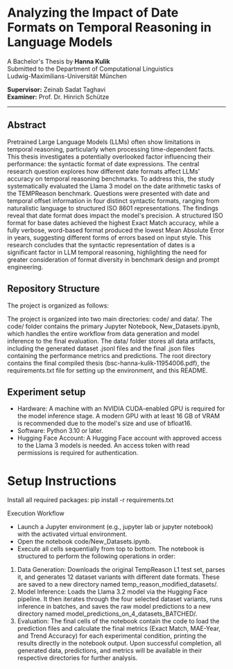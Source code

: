 # Analyzing the Impact of Date Formats on Temporal Reasoning in Language Models

A Bachelor's Thesis by **Hanna Kulik**  
Submitted to the Department of Computational Linguistics  
Ludwig-Maximilians-Universität München

**Supervisor:** Zeinab Sadat Taghavi  
**Examiner:** Prof. Dr. Hinrich Schütze

---

## Abstract

Pretrained Large Language Models (LLMs) often show limitations in temporal reasoning, particularly when processing time-dependent facts. This thesis investigates a potentially overlooked factor influencing their performance: the syntactic format of date expressions. The central research question explores how different date formats affect LLMs' accuracy on temporal reasoning benchmarks. To address this, the study systematically evaluated the Llama 3 model on the date arithmetic tasks of the TEMPReason benchmark. Questions were presented with date and temporal offset information in four distinct syntactic formats, ranging from naturalistic language to structured ISO 8601 representations. The findings reveal that date format does impact the model's precision. A structured ISO format for base dates achieved the highest Exact Match accuracy, while a fully verbose, word-based format produced the lowest Mean Absolute Error in years, suggesting different forms of errors based on input style. This research concludes that the syntactic representation of dates is a significant factor in LLM temporal reasoning, highlighting the need for greater consideration of format diversity in benchmark design and prompt engineering.

## Repository Structure

The project is organized as follows:

The project is organized into two main directories: code/ and data/. The code/ folder contains the primary Jupyter Notebook, New_Datasets.ipynb, which handles the entire workflow from data generation and model inference to the final evaluation. The data/ folder stores all data artifacts, including the generated dataset .jsonl files and the final .json files containing the performance metrics and predictions. The root directory contains the final compiled thesis (bsc-hanna-kulik-11954006.pdf), the requirements.txt file for setting up the environment, and this README.

## Experiment setup
- Hardware: A machine with an NVIDIA CUDA-enabled GPU is required for the model inference stage. A modern GPU with at least 16 GB of VRAM is recommended due to the model's size and use of bfloat16.
- Software: Python 3.10 or later.
- Hugging Face Account: A Hugging Face account with approved access to the Llama 3 models is needed. An access token with read permissions is required for authentication.
# Setup Instructions

Install all required packages:
pip install -r requirements.txt

Execution Workflow
- Launch a Jupyter environment (e.g., jupyter lab or jupyter notebook) with the activated virtual environment.
- Open the notebook code/New_Datasets.ipynb.
- Execute all cells sequentially from top to bottom.
The notebook is structured to perform the following operations in order:
1. Data Generation: Downloads the original TempReason L1 test set, parses it, and generates 12 dataset variants with different date formats. These are saved to a new directory named temp_reason_modified_datasets/.
2. Model Inference: Loads the Llama 3.2 model via the Hugging Face pipeline. It then iterates through the four selected dataset variants, runs inference in batches, and saves the raw model predictions to a new directory named model_predictions_on_4_datasets_BATCHED/.
3. Evaluation: The final cells of the notebook contain the code to load the prediction files and calculate the final metrics (Exact Match, MAE-Year, and Trend Accuracy) for each experimental condition, printing the results directly in the notebook output.
Upon successful completion, all generated data, predictions, and metrics will be available in their respective directories for further analysis.
